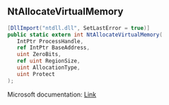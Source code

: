 ## NtAllocateVirtualMemory

```csharp
[DllImport("ntdll.dll", SetLastError = true)]
public static extern int NtAllocateVirtualMemory(
   IntPtr ProcessHandle,
   ref IntPtr BaseAddress,
   uint ZeroBits,
   ref uint RegionSize,
   uint AllocationType,
   uint Protect
);
```

Microsoft documentation: [Link](https://docs.microsoft.com/en-us/windows-hardware/drivers/ddi/ntifs/nf-ntifs-ntallocatevirtualmemory)
